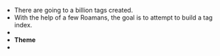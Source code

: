 - There are going to a billion tags created. 
- With the help of a few Roamans, the goal is to attempt to build a tag index. 
- 
- **Theme**
- 
